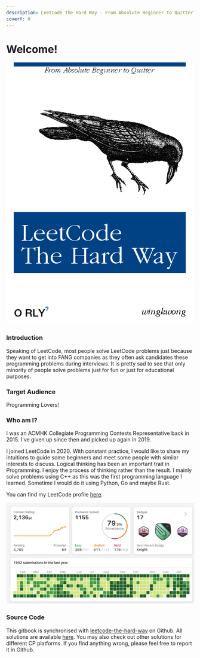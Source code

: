```yaml
---
description: LeetCode The Hard Way - From Absolute Beginner to Quitter
coverY: 0
---
```


# Welcome!

![](<.gitbook/assets/image (2).png>)

### Introduction

Speaking of LeetCode, most people solve LeetCode problems just because they want to get into FANG companies as they often ask candidates these programming problems during interviews. It is pretty sad to see that only minority of people solve problems just for fun or just for educational purposes.

### Target Audience

Programming Lovers!

### Who am I?

I was an ACMHK Collegiate Programming Contests Representative back in 2015. I've given up since then and picked up again in 2019.

I joined LeetCode in 2020. With constant practice, I would like to share my intuitions to guide some beginners and meet some people with similar interests to discuss. Logical thinking has been an important trait in Programming. I enjoy the process of thinking rather than the result. I mainly solve problems using C++ as this was the first programming language I learned. Sometime I would do it using Python, Go and maybe Rust.

You can find my LeetCode profile [here](https://leetcode.com/minus400eq/).

![Captured on 21 Jan 2022](<.gitbook/assets/image (1) (1) (1).png>)

### Source Code

This gitbook is synchronised with [leetcode-the-hard-way](https://github.com/wingkwong/leetcode-the-hard-way) on Github. All solutions are available [here](https://github.com/wingkwong/competitive-programming/tree/master/leetcode/problems). You may also check out other solutions for different CP platforms. If you find anything wrong, please feel free to report it in Github.
